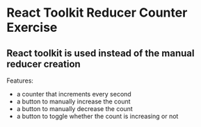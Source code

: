 # React Toolkit Reducer Counter Exercise

## React toolkit is used instead of the manual reducer creation

Features: 
- a counter that increments every second
- a button to manually increase the count
- a button to manually decrease the count
- a button to toggle whether the count is increasing or not